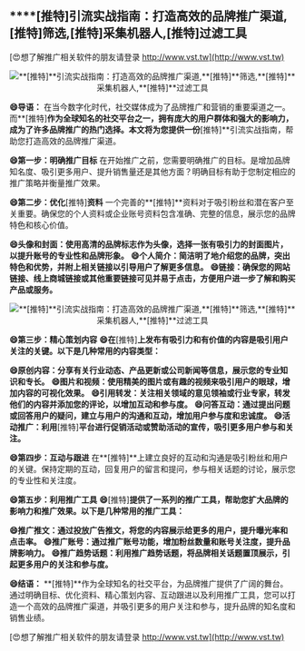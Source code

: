 ## ****[推特]**引流实战指南：打造高效的品牌推广渠道,**[推特]**筛选,**[推特]**采集机器人,**[推特]**过滤工具**

[😍想了解推广相关软件的朋友请登录 http://www.vst.tw](http://www.vst.tw)

 <center><img src="https://vst.tw/MP4/tuiguang/png/1.png" alt="**[推特]**引流实战指南：打造高效的品牌推广渠道,**[推特]**筛选,**[推特]**采集机器人,**[推特]**过滤工具"></center>

**😄导语：**
在当今数字化时代，社交媒体成为了品牌推广和营销的重要渠道之一。而**[推特]**作为全球知名的社交平台之一，拥有庞大的用户群体和强大的影响力，成为了许多品牌推广的热门选择。本文将为您提供一份**[推特]**引流实战指南，帮助您打造高效的品牌推广渠道。

**😄第一步：明确推广目标**
在开始推广之前，您需要明确推广的目标。是增加品牌知名度、吸引更多用户、提升销售量还是其他方面？明确目标有助于您制定相应的推广策略并衡量推广效果。

**😄第二步：优化**[推特]**资料**
一个完善的**[推特]**资料对于吸引粉丝和潜在客户至关重要。确保您的个人资料或企业账号资料包含准确、完整的信息，展示您的品牌特色和核心价值。

**😄头像和封面：使用高清的品牌标志作为头像，选择一张有吸引力的封面图片，以提升账号的专业性和品牌形象。**
**😄个人简介：简洁明了地介绍您的品牌，突出特色和优势，并附上相关链接以引导用户了解更多信息。**
**😄链接：确保您的网站链接、线上商城链接或其他重要链接可见并易于点击，方便用户进一步了解和购买产品或服务。**

 <center><img src="https://vst.tw/MP4/tuiguang/png/8.png" alt="**[推特]**引流实战指南：打造高效的品牌推广渠道,**[推特]**筛选,**[推特]**采集机器人,**[推特]**过滤工具"></center>

**😄第三步：精心策划内容**
**😄在**[推特]**上发布有吸引力和有价值的内容是吸引用户关注的关键。以下是几种常用的内容类型：**

**😄原创内容：分享有关行业动态、产品更新或公司新闻等信息，展示您的专业知识和专长。**
**😄图片和视频：使用精美的图片或有趣的视频来吸引用户的眼球，增加内容的可视化效果。**
**😄引用转发：关注相关领域的意见领袖或行业专家，转发他们的内容并添加您的评论，以增加互动和参与度。**
**😄问答互动：通过提出问题或回答用户的疑问，建立与用户的沟通和互动，增加用户参与度和忠诚度。**
**😄活动推广：利用**[推特]**平台进行促销活动或赞助活动的宣传，吸引更多用户参与和关注。**

**😄第四步：互动与跟进**
在**[推特]**上建立良好的互动和沟通是吸引粉丝和用户的关键。保持定期的互动，回复用户的留言和提问，参与相关话题的讨论，展示您的专业性和关注度。

**😄第五步：利用推广工具**
**😄**[推特]**提供了一系列的推广工具，帮助您扩大品牌的影响力和推广效果。以下是几种常用的推广工具：**

**😄推广推文：通过投放广告推文，将您的内容展示给更多的用户，提升曝光率和点击率。**
**😄推广账号：通过推广账号功能，增加粉丝数量和账号关注度，提升品牌影响力。**
**😄推广趋势话题：利用推广趋势话题，将品牌相关话题置顶展示，引起更多用户的关注和参与度。**

**😄结语：**
**[推特]**作为全球知名的社交平台，为品牌推广提供了广阔的舞台。通过明确目标、优化资料、精心策划内容、互动跟进以及利用推广工具，您可以打造一个高效的品牌推广渠道，并吸引更多的用户关注和参与，提升品牌的知名度和销售业绩。

[😍想了解推广相关软件的朋友请登录 http://www.vst.tw](http://www.vst.tw)



